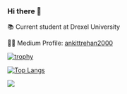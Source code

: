 ### Hi there 👋 

📚 Current student at Drexel University

✍🏻 Medium Profile: <a href="https://ankittrehan2000.medium.com/">ankittrehan2000</a>

[![trophy](https://github-profile-trophy.vercel.app/?username=ankittrehan2000&theme=algolia&margin-w=15&margin-h=15&rank=S,SSS,SS,AAA,AA,A,B,C,SECRET)](https://github.com/ryo-ma/github-profile-trophy) 

[![Top Langs](https://github-readme-stats.vercel.app/api/top-langs/?username=ankittrehan2000&layout=compact&theme=dark)](https://github.com/anuraghazra/github-readme-stats) 

![](https://github-profile-summary-cards.vercel.app/api/cards/repos-per-language?username=ankittrehan2000&theme=dracula)
<!--
**ankittrehan2000/ankittrehan2000** is a ✨ _special_ ✨ repository because its `README.md` (this file) appears on your GitHub profile.

Here are some ideas to get you started:

- 🔭 I’m currently working on ...
- 🌱 I’m currently learning ...
- 👯 I’m looking to collaborate on ...
- 🤔 I’m looking for help with ...
- 💬 Ask me about ...
- 📫 How to reach me: ...
- 😄 Pronouns: ...
- ⚡ Fun fact: ...
-->
